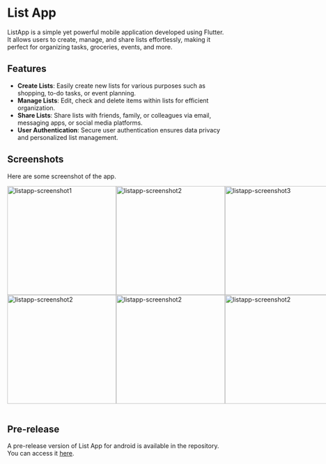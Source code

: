 # List App

ListApp is a simple yet powerful mobile application developed using Flutter. It allows users to create, manage, and share lists effortlessly, making it perfect for organizing tasks, groceries, events, and more.

## Features

- **Create Lists**: Easily create new lists for various purposes such as shopping, to-do tasks, or event planning.
- **Manage Lists**: Edit, check and delete items within lists for efficient organization.
- **Share Lists**: Share lists with friends, family, or colleagues via email, messaging apps, or social media platforms.
- **User Authentication**: Secure user authentication ensures data privacy and personalized list management.
 
## Screenshots

Here are some screenshot of the app.

<div style="display: flex; justify-content: space-between;">
    <img src="https://github.com/Robin-qwerty/listapp/assets/89701607/b187155e-a1bb-4961-b595-e828e4d680f8" alt="listapp-screenshot1" width="250"/>
    <img src="https://github.com/Robin-qwerty/listapp/assets/89701607/cbc587c8-9a80-4af6-974a-95a8d8695a65" alt="listapp-screenshot2" width="250"/>
    <img src="https://github.com/Robin-qwerty/listapp/assets/89701607/862d5fad-37bb-4611-b79b-fb7230a05438" alt="listapp-screenshot3" width="250"/>
</div>
<div style="display: flex; justify-content: space-between;">
     <img src="https://github.com/Robin-qwerty/listapp/assets/89701607/dabb19e2-4592-458a-8f98-150dc74fb644" alt="listapp-screenshot2" width="250"/>
     <img src="https://github.com/Robin-qwerty/listapp/assets/89701607/aa88077b-a841-4d72-aed3-3faabeb60789" alt="listapp-screenshot2" width="250"/>
     <img src="https://github.com/Robin-qwerty/listapp/assets/89701607/b6689c88-bb20-4ac2-8e23-4ab8dad04cb9" alt="listapp-screenshot2" width="250"/>
</div>

<br>

## Pre-release

A pre-release version of List App for android is available in the repository. You can access it [here](https://github.com/Robin-qwerty/listapp/releases).
